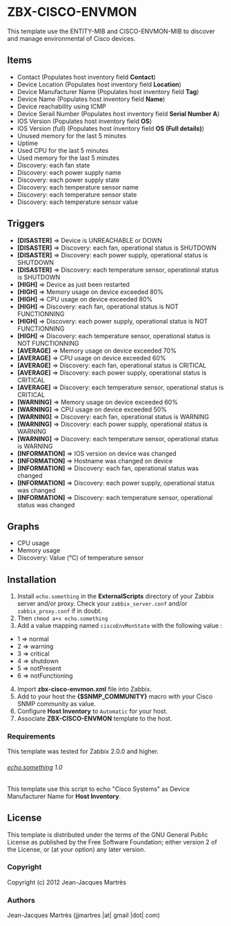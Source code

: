 ZBX-CISCO-ENVMON
================

This template use the ENTITY-MIB and CISCO-ENVMON-MIB to discover and manage environmental of Cisco devices.

Items
-----

  * Contact (Populates host inventory field **Contact**)
  * Device Location (Populates host inventory field **Location**)
  * Device Manufacturer Name (Populates host inventory field **Tag**)
  * Device Name (Populates host inventory field **Name**)
  * Device reachability using ICMP
  * Device Serail Number (Populates host inventory field **Serial Number A**)
  * IOS Version (Populates host inventory field **OS**)
  * IOS Version (full) (Populates host inventory field **OS (Full details)**)
  * Unused memory for the last 5 minutes
  * Uptime
  * Used CPU for the last 5 minutes
  * Used memory for the last 5 minutes
  * Discovery: each fan state 
  * Discovery: each power supply name
  * Discovery: each power supply state
  * Discovery: each temperature sensor name
  * Discovery: each temperature sensor state
  * Discovery: each temperature sensor value

Triggers
--------

  * **[DISASTER]** => Device is UNREACHABLE or DOWN
  * **[DISASTER]** => Discovery: each fan, operational status is SHUTDOWN
  * **[DISASTER]** => Discovery: each power supply, operational status is SHUTDOWN
  * **[DISASTER]** => Discovery: each temperature sensor, operational status is SHUTDOWN
  * **[HIGH]** => Device as just been restarted
  * **[HIGH]** => Memory usage on device exceeded 80%
  * **[HIGH]** => CPU usage on device exceeded 80%
  * **[HIGH]** => Discovery: each fan, operational status is NOT FUNCTIONNING
  * **[HIGH]** => Discovery: each power supply, operational status is NOT FUNCTIONNING
  * **[HIGH]** => Discovery: each temperature sensor, operational status is NOT FUNCTIONNING
  * **[AVERAGE]** => Memory usage on device exceeded 70%
  * **[AVERAGE]** => CPU usage on device exceeded 60%
  * **[AVERAGE]** => Discovery: each fan, operational status is CRITICAL
  * **[AVERAGE]** => Discovery: each power supply, operational status is CRITICAL
  * **[AVERAGE]** => Discovery: each temperature sensor, operational status is CRITICAL
  * **[WARNING]** => Memory usage on device exceeded 60%
  * **[WARNING]** => CPU usage on device exceeded 50%
  * **[WARNING]** => Discovery: each fan, operational status is WARNING
  * **[WARNING]** => Discovery: each power supply, operational status is WARNING
  * **[WARNING]** => Discovery: each temperature sensor, operational status is WARNING
  * **[INFORMATION]** => IOS version on device was changed
  * **[INFORMATION]** => Hostname was changed on device
  * **[INFORMATION]** => Discovery: each fan, operational status was changed
  * **[INFORMATION]** => Discovery: each power supply, operational status was changed
  * **[INFORMATION]** => Discovery: each temperature sensor, operational status was changed

Graphs
------

  * CPU usage
  * Memory usage
  * Discovery: Value (°C) of temperature sensor

Installation
------------

1. Install `echo.something` in the **ExternalScripts** directory of your Zabbix server and/or proxy. Check your `zabbix_server.conf` and/or `zabbix_proxy.conf` if in doubt.
2. Then `chmod a+x echo.something`
3. Add a value mapping named `ciscoEnvMonState` with the following value :
  * 1 => normal
  * 2 => warning
  * 3 => critical
  * 4 => shutdown
  * 5 => notPresent
  * 6 => notFunctioning
4. Import **zbx-cisco-envmon.xml** file into Zabbix.
5. Add to your host the **{$SNMP_COMMUNITY}** macro with your Cisco SNMP community as value.
6. Configure **Host Inventory** to `Automatic` for your host.
7. Associate **ZBX-CISCO-ENVMON** template to the host.
 
### Requirements

This template was tested for Zabbix 2.0.0 and higher.

###### [echo.something](https://github.com/jjmartres/Zabbix/tree/master/zbx-scripts/echo.something) 1.0

This template use this script to echo "Cisco Systems" as Device Manufacturer Name for **Host Inventory**.

License
-------

This template is distributed under the terms of the GNU General Public License as published by the Free Software Foundation; either version 2 of the  License, or (at your option) any later version.

### Copyright

  Copyright (c) 2012 Jean-Jacques Martrès

### Authors
  
  Jean-Jacques Martrès
  (jjmartres |at| gmail |dot| com)
